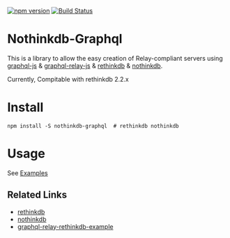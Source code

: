 [![npm version](https://badge.fury.io/js/nothinkdb-graphql.svg)](https://badge.fury.io/js/nothinkdb-graphql) [![Build Status](https://travis-ci.org/ediket/nothinkdb-graphql.svg?branch=master)](https://travis-ci.org/ediket/nothinkdb-graphql)

# Nothinkdb-Graphql

This is a library to allow the easy creation of Relay-compliant servers using [graphql-js](https://github.com/graphql/graphql-js) & [graphql-relay-js](https://github.com/graphql/graphql-relay-js) & [rethinkdb](https://github.com/rethinkdb/rethinkdb) & [nothinkdb](https://github.com/ediket/nothinkdb).

Currently, Compitable with rethinkdb 2.2.x

# Install

```
npm install -S nothinkdb-graphql  # rethinkdb nothinkdb
```

# Usage

See [Examples](https://github.com/ediket/nothinkdb-graphql/tree/master/examples)

Related Links
------------
- [rethinkdb](https://github.com/rethinkdb/rethinkdb)
- [nothinkdb](https://github.com/ediket/nothinkdb)
- [graphql-relay-rethinkdb-example](https://github.com/ediket/graphql-relay-rethinkdb-example)
